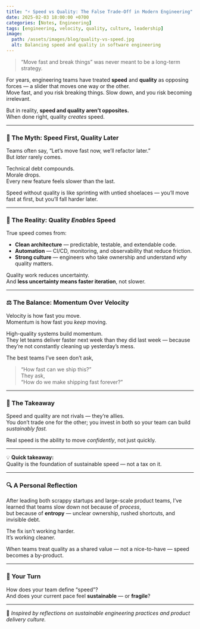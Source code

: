 ```yaml
---
title: "⚡ Speed vs Quality: The False Trade-Off in Modern Engineering"
date: 2025-02-03 18:00:00 +0700
categories: [Notes, Engineering]
tags: [engineering, velocity, quality, culture, leadership]
image:
  path: /assets/images/blog/quality-vs-speed.jpg
  alt: Balancing speed and quality in software engineering
---
```


> “Move fast and break things” was never meant to be a long-term strategy.

For years, engineering teams have treated **speed** and **quality** as opposing forces — a slider that moves one way or the other.  
Move fast, and you risk breaking things. Slow down, and you risk becoming irrelevant.

But in reality, **speed and quality aren’t opposites.**  
When done right, quality _creates_ speed.

---

### 🚀 The Myth: Speed First, Quality Later

Teams often say, “Let’s move fast now, we’ll refactor later.”  
But _later_ rarely comes.

Technical debt compounds.  
Morale drops.  
Every new feature feels slower than the last.

Speed without quality is like sprinting with untied shoelaces — you’ll move fast at first, but you’ll fall harder later.

---

### 🧠 The Reality: Quality _Enables_ Speed

True speed comes from:

- **Clean architecture** — predictable, testable, and extendable code.
- **Automation** — CI/CD, monitoring, and observability that reduce friction.
- **Strong culture** — engineers who take ownership and understand _why_ quality matters.

Quality work reduces uncertainty.  
And **less uncertainty means faster iteration**, not slower.

---

### ⚖️ The Balance: Momentum Over Velocity

Velocity is how fast you move.  
Momentum is how fast you _keep_ moving.

High-quality systems build momentum.  
They let teams deliver faster next week than they did last week — because they’re not constantly cleaning up yesterday’s mess.

The best teams I’ve seen don’t ask,

> “How fast can we ship this?”  
> They ask,  
> “How do we make shipping fast forever?”

---

### 💬 The Takeaway

Speed and quality are not rivals — they’re allies.  
You don’t trade one for the other; you invest in both so your team can build _sustainably fast._

Real speed is the ability to move _confidently_, not just quickly.

---

💡 **Quick takeaway:**  
Quality is the foundation of sustainable speed — not a tax on it.

---

### 🔍 A Personal Reflection

After leading both scrappy startups and large-scale product teams, I’ve learned that teams slow down not because of _process_,  
but because of **entropy** — unclear ownership, rushed shortcuts, and invisible debt.

The fix isn’t working harder.  
It’s working cleaner.

When teams treat quality as a shared value — not a nice-to-have — speed becomes a by-product.

---

### 💬 Your Turn

How does your team define “speed”?  
And does your current pace feel **sustainable** — or **fragile**?

---

📖 _Inspired by reflections on sustainable engineering practices and product delivery culture._

